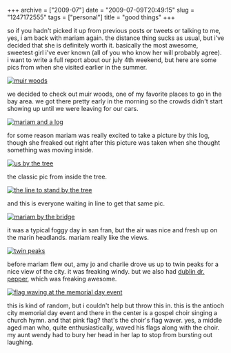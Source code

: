 +++
archive = ["2009-07"]
date = "2009-07-09T20:49:15"
slug = "1247172555"
tags = ["personal"]
title = "good things"
+++

so if you hadn't picked it up from previous posts or tweets or talking to
me, yes, i am back with mariam again. the distance thing sucks as usual,
but i've decided that she is definitely worth it. basically the most
awesome, sweetest girl i've ever known (all of you who know her will
probably agree). i want to write a full report about our july 4th weekend,
but here are some pics from when she visited earlier in the summer.

[![muir woods][1]][2]

we decided to check out muir woods, one of my favorite places to go in the
bay area. we got there pretty early in the morning so the crowds didn't
start showing up until we were leaving for our cars.

[![mariam and a log][3]][4]

for some reason mariam was really excited to take a picture by this log,
though she freaked out right after this picture was taken when she thought
something was moving inside.

[![us by the tree][5]][6]

the classic pic from inside the tree.

[![the line to stand by the tree][7]][8]

and this is everyone waiting in line to get that same pic.

[![mariam by the bridge][9]][10]

it was a typical foggy day in san fran, but the air was nice and fresh up
on the marin headlands. mariam really like the views.

[![twin peaks][11]][12]

before mariam flew out, amy jo and charlie drove us up to twin peaks for
a nice view of the city. it was freaking windy. but we also had [dublin
dr. pepper][13], which was freaking awesome.

[![flag waving at the memorial day event][14]][15]

this is kind of random, but i couldn't help but throw this in. this is the
antioch city memorial day event and there in the center is a gospel choir
singing a church hymn. and that pink flag? that's the choir's flag waver.
yes, a middle aged man who, quite enthusiastically, waved his flags along
with the choir. my aunt wendy had to bury her head in her lap to stop from
bursting out laughing.

[1]: http://farm3.static.flickr.com/2602/3706298168_10905c98af.jpg
[2]: http://www.flickr.com/photos/28471535@N02/3706298168 (View 'muir woods' on Flickr.com)
[3]: http://farm3.static.flickr.com/2528/3706302222_c2804a0853.jpg
[4]: http://www.flickr.com/photos/28471535@N02/3706302222 (View 'mariam and a log' on Flickr.com)
[5]: http://farm3.static.flickr.com/2627/3705495309_15ab900b13.jpg
[6]: http://www.flickr.com/photos/28471535@N02/3705495309 (View 'us by the tree' on Flickr.com)
[7]: http://farm3.static.flickr.com/2524/3706303148_0f5c535470.jpg
[8]: http://www.flickr.com/photos/28471535@N02/3706303148 (View 'the line to stand by the tree' on Flickr.com)
[9]: http://farm4.static.flickr.com/3499/3706304270_bff6c498f6.jpg
[10]: http://www.flickr.com/photos/28471535@N02/3706304270 (View 'mariam by the bridge' on Flickr.com)
[11]: http://farm4.static.flickr.com/3492/3705501335_e75367aee9.jpg
[12]: http://www.flickr.com/photos/rjbismark90/3705501335/ (View 'us at twin peaks' on Flickr.com)
[13]: http://www.dublindrpepper.com/
[14]: http://farm4.static.flickr.com/3432/3706308634_922d6aec95.jpg
[15]: http://www.flickr.com/photos/28471535@N02/3706308634 (View 'flag waving at the memorial day event' on Flickr.com)

